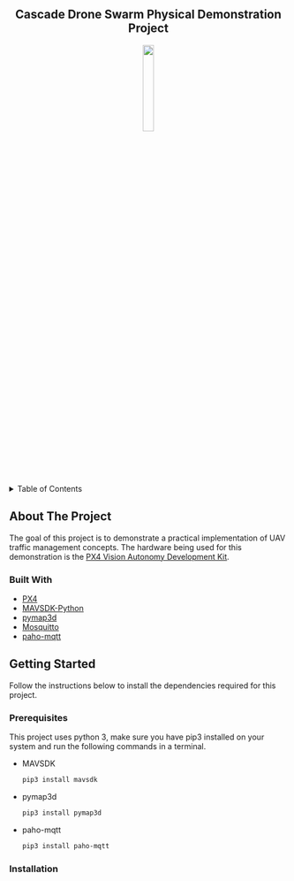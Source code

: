 <h2 align="center">Cascade Drone Swarm Physical Demonstration Project</h3>
<p style="text-align: center;">
<img src="https://cascadeuav.files.wordpress.com/2018/03/cropped-white.png" width = 20%>
</p>

<!-- TABLE OF CONTENTS -->
<details>
  <summary>Table of Contents</summary>
  <ol>
    <li>
      <a href="#about-the-project">About The Project</a>
      <ul>
        <li><a href="#built-with">Built With</a></li>
      </ul>
    </li>
    <li>
      <a href="#getting-started">Getting Started</a>
      <ul>
        <li><a href="#prerequisites">Prerequisites</a></li>
        <li><a href="#installation">Installation</a></li>
      </ul>
    </li>
  </ol>
</details>



<!-- ABOUT THE PROJECT -->
## About The Project

The goal of this project is to demonstrate a practical implementation of UAV traffic management concepts. The hardware being used for this demonstration is the [PX4 Vision Autonomy Development Kit](https://docs.px4.io/v1.12/en/complete_vehicles/px4_vision_kit.html).

### Built With

* [PX4](https://px4.io/)
* [MAVSDK-Python](https://github.com/mavlink/MAVSDK-Python)
* [pymap3d](https://github.com/geospace-code/pymap3d)
* [Mosquitto](https://mosquitto.org/)
* [paho-mqtt](https://www.eclipse.org/paho/index.php?page=clients/python/index.php)

<!-- GETTING STARTED -->
## Getting Started

Follow the instructions below to install the dependencies required for this project.

### Prerequisites

This project uses python 3, make sure you have pip3 installed on your system and run the following commands in a terminal.
* MAVSDK
  ```sh
  pip3 install mavsdk
  ```
* pymap3d
  ```sh
  pip3 install pymap3d
  ```
* paho-mqtt
  ```sh
  pip3 install paho-mqtt
  ```
### Installation
